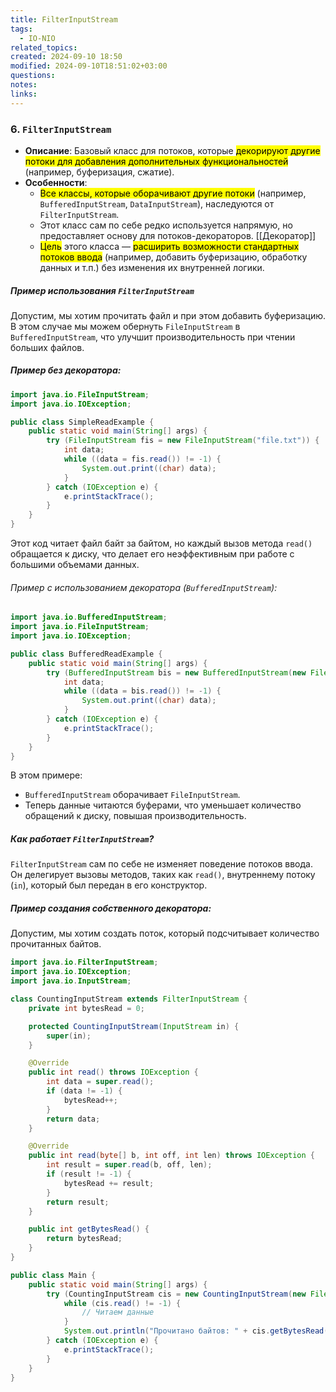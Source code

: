 ```yaml
---
title: FilterInputStream
tags:
  - IO-NIO
related_topics: 
created: 2024-09-10 18:50
modified: 2024-09-10T18:51:02+03:00
questions: 
notes: 
links: 
---
```

### 6. **`FilterInputStream`**

- **Описание**: Базовый класс для потоков, которые <mark class="hltr-red">декорируют другие потоки для добавления дополнительных функциональностей</mark> (например, буферизация, сжатие).
- **Особенности**:
    - <mark class="hltr-yellow">Все классы, которые оборачивают другие потоки</mark> (например, `BufferedInputStream`, `DataInputStream`), наследуются от `FilterInputStream`.
    - Этот класс сам по себе редко используется напрямую, но предоставляет основу для потоков-декораторов. [[Декоратор]]
    - <mark class="hltr-yellow">Цель</mark> этого класса — <mark class="hltr-yellow">расширить возможности стандартных потоков ввода</mark> (например, добавить буферизацию, обработку данных и т.п.) без изменения их внутренней логики.

##### Пример использования `FilterInputStream`

Допустим, мы хотим прочитать файл и при этом добавить буферизацию. В этом случае мы можем обернуть `FileInputStream` в `BufferedInputStream`, что улучшит производительность при чтении больших файлов.

##### Пример без декоратора:
```java
import java.io.FileInputStream;
import java.io.IOException;

public class SimpleReadExample {
    public static void main(String[] args) {
        try (FileInputStream fis = new FileInputStream("file.txt")) {
            int data;
            while ((data = fis.read()) != -1) {
                System.out.print((char) data);
            }
        } catch (IOException e) {
            e.printStackTrace();
        }
    }
}

```
Этот код читает файл байт за байтом, но каждый вызов метода `read()` обращается к диску, что делает его неэффективным при работе с большими объемами данных.

###### Пример с использованием декоратора (`BufferedInputStream`):

```java
import java.io.BufferedInputStream;
import java.io.FileInputStream;
import java.io.IOException;

public class BufferedReadExample {
    public static void main(String[] args) {
        try (BufferedInputStream bis = new BufferedInputStream(new FileInputStream("file.txt"))) {
            int data;
            while ((data = bis.read()) != -1) {
                System.out.print((char) data);
            }
        } catch (IOException e) {
            e.printStackTrace();
        }
    }
}

```

В этом примере:

- `BufferedInputStream` оборачивает `FileInputStream`.
- Теперь данные читаются буферами, что уменьшает количество обращений к диску, повышая производительность.

##### Как работает `FilterInputStream`?

`FilterInputStream` сам по себе не изменяет поведение потоков ввода. Он делегирует вызовы методов, таких как `read()`, внутреннему потоку (`in`), который был передан в его конструктор.

##### Пример создания собственного декоратора:

Допустим, мы хотим создать поток, который подсчитывает количество прочитанных байтов.
```java
import java.io.FilterInputStream;
import java.io.IOException;
import java.io.InputStream;

class CountingInputStream extends FilterInputStream {
    private int bytesRead = 0;

    protected CountingInputStream(InputStream in) {
        super(in);
    }

    @Override
    public int read() throws IOException {
        int data = super.read();
        if (data != -1) {
            bytesRead++;
        }
        return data;
    }

    @Override
    public int read(byte[] b, int off, int len) throws IOException {
        int result = super.read(b, off, len);
        if (result != -1) {
            bytesRead += result;
        }
        return result;
    }

    public int getBytesRead() {
        return bytesRead;
    }
}

public class Main {
    public static void main(String[] args) {
        try (CountingInputStream cis = new CountingInputStream(new FileInputStream("file.txt"))) {
            while (cis.read() != -1) {
                // Читаем данные
            }
            System.out.println("Прочитано байтов: " + cis.getBytesRead());
        } catch (IOException e) {
            e.printStackTrace();
        }
    }
}

```
